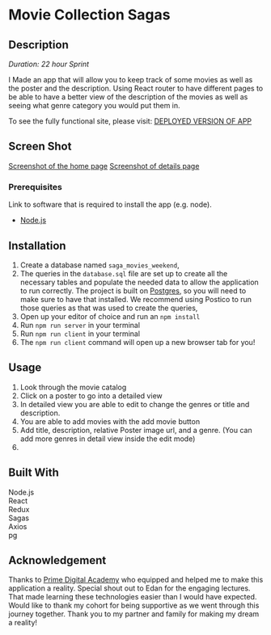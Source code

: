 # Movie Collection Sagas

## Description

_Duration: 22 hour Sprint_

I Made an app that will allow you to keep track of some movies as well as the poster and the description. Using React router to have different pages to be able to have a better view of the description of the movies as well as seeing what genre category you would put them in.

To see the fully functional site, please visit: [DEPLOYED VERSION OF APP](www.heroku.com)

## Screen Shot

[Screenshot of the home page](./img/homepage.png)
[Screenshot of details page](./img/details.png)

### Prerequisites

Link to software that is required to install the app (e.g. node).

- [Node.js](https://nodejs.org/en/)

## Installation

1. Create a database named `saga_movies_weekend`,
2. The queries in the `database.sql` file are set up to create all the necessary tables and populate the needed data to allow the application to run correctly. The project is built on [Postgres](https://www.postgresql.org/download/), so you will need to make sure to have that installed. We recommend using Postico to run those queries as that was used to create the queries, 
3. Open up your editor of choice and run an `npm install`
4. Run `npm run server` in your terminal
5. Run `npm run client` in your terminal
6. The `npm run client` command will open up a new browser tab for you!

## Usage

1. Look through the movie catalog
2. Click on a poster to go into a detailed view
3. In detailed view you are able to edit to change the genres or title and description.
4. You are able to add movies with the add movie button
5. Add title, description, relative Poster image url, and a genre. (You can add more genres in detail view inside the edit mode)
6. 


## Built With

Node.js<br>
React<br>
Redux<br>
Sagas<br>
Axios<br>
pg<br>




## Acknowledgement
Thanks to [Prime Digital Academy](www.primeacademy.io) who equipped and helped me to make this application a reality. Special shout out to Edan for the engaging lectures. That made learning these technologies easier than I would have expected. Would like to thank my cohort for being supportive as we went through this journey together. Thank you to my partner and family for making my dream a reality!

